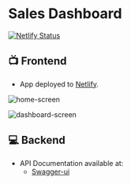 # Sales Dashboard
[![Netlify Status](https://api.netlify.com/api/v1/badges/ba365ac4-d66f-41a2-a44d-ddf9d3621a65/deploy-status)](https://app.netlify.com/sites/julianocanuto-sales-dashboard/deploys)

## :tv: Frontend
- App deployed to [Netlify](https://julianocanuto-sales-dashboard.netlify.app/).

![home-screen](https://user-images.githubusercontent.com/17866411/137421422-b1a61647-a9bd-4475-bbd2-00ab9e800878.png)

![dashboard-screen](https://user-images.githubusercontent.com/17866411/137421196-d5948311-f998-43e0-a619-dbd73c142dc0.png)

## :computer: Backend
- API Documentation available at:
  - [Swagger-ui](https://julianocanuto-sales-management.herokuapp.com/swagger-ui.html)
